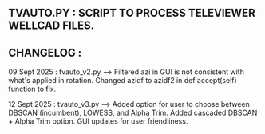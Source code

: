 TVAUTO.PY : SCRIPT TO PROCESS TELEVIEWER WELLCAD FILES. 
--------------------------------------------------------

CHANGELOG : 
--------------------------------------------------------
09 Sept 2025 : tvauto_v2.py --> Filtered azi in GUI is not consistent with what's applied in rotation. 
Changed azidf to azidf2 in def accept(self) function to fix.

12 Sept 2025 : tvauto_v3.py --> Added option for user to choose between DBSCAN (incumbent), LOWESS, and Alpha Trim.
Added cascaded DBSCAN + Alpha Trim option.
GUI updates for user friendliness.
